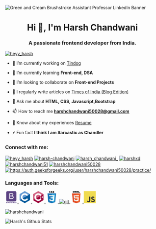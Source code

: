 ![Green and Cream Brushstroke Assistant Professor LinkedIn Banner](https://user-images.githubusercontent.com/67815775/133055588-6b1693a8-31d1-4fbf-93aa-43103c0a91ff.png)

<h1 align="center">Hi 👋, I'm Harsh Chandwani</h1>
<h3 align="center">A passionate frontend developer from India.</h3>

<p align="left"> <a href="https://twitter.com/heyy_harshh" target="blank"><img src="https://img.shields.io/twitter/follow/heyy_harsh?logo=twitter&style=for-the-badge" alt="heyy_harsh" /></a> </p>

- 🔭 I’m currently working on [Tindog](https://harshchandwani.github.io/tindog/)

- 🌱 I’m currently learning **Front-end, DSA**

- 👯 I’m looking to collaborate on **Front-end Projects**

- 📝 I regularly write articles on [Times of India (Blog Edition)](https://timesofindia.indiatimes.com/readersblog/author/harshchandwani984/)

- 💬 Ask me about **HTML, CSS, Javascript,Bootstrap**

- 📫 How to reach me **harshchandwani50028@gmail.com**

- 📄 Know about my experiences [Resume](https://drive.google.com/file/d/1dQ2nN19WueKT2B6PauzNnRFT0yLf3rFC/view?usp=sharing)

- ⚡ Fun fact **I think I am Sarcastic as Chandler**

<h3 align="left">Connect with me:</h3>
<p align="left">
<a href="https://twitter.com/heyy_harshh" target="blank"><img align="center" src="https://raw.githubusercontent.com/rahuldkjain/github-profile-readme-generator/master/src/images/icons/Social/twitter.svg" alt="heyy_harsh" height="30" width="40" /></a>
<a href="https://linkedin.com/in/harsh-chandwani" target="blank"><img align="center" src="https://raw.githubusercontent.com/rahuldkjain/github-profile-readme-generator/master/src/images/icons/Social/linked-in-alt.svg" alt="harsh-chandwani" height="30" width="40" /></a>
<a href="https://instagram.com/harsh_chandwani_" target="blank"><img align="center" src="https://raw.githubusercontent.com/rahuldkjain/github-profile-readme-generator/master/src/images/icons/Social/instagram.svg" alt="harsh_chandwani_" height="30" width="40" /></a>
<a href="https://www.codechef.com/users/harshxd" target="blank"><img align="center" src="https://cdn.jsdelivr.net/npm/simple-icons@3.1.0/icons/codechef.svg" alt="harshxd" height="30" width="40" /></a>
<a href="https://www.hackerrank.com/harshchandwani51" target="blank"><img align="center" src="https://raw.githubusercontent.com/rahuldkjain/github-profile-readme-generator/master/src/images/icons/Social/hackerrank.svg" alt="harshchandwani51" height="30" width="40" /></a>
<a href="https://www.leetcode.com/harshchandwani50028" target="blank"><img align="center" src="https://raw.githubusercontent.com/rahuldkjain/github-profile-readme-generator/master/src/images/icons/Social/leet-code.svg" alt="harshchandwani50028" height="30" width="40" /></a>
<a href="https://auth.geeksforgeeks.org/user/https://auth.geeksforgeeks.org/user/harshchandwani50028/practice/" target="blank"><img align="center" src="https://raw.githubusercontent.com/rahuldkjain/github-profile-readme-generator/master/src/images/icons/Social/geeks-for-geeks.svg" alt="https://auth.geeksforgeeks.org/user/harshchandwani50028/practice/" height="30" width="40" /></a>
</p>

<h3 align="left">Languages and Tools:</h3>
<p align="left"> <a href="https://getbootstrap.com" target="_blank"> <img src="https://raw.githubusercontent.com/devicons/devicon/master/icons/bootstrap/bootstrap-plain-wordmark.svg" alt="bootstrap" width="40" height="40"/> </a> <a href="https://www.cprogramming.com/" target="_blank"> <img src="https://raw.githubusercontent.com/devicons/devicon/master/icons/c/c-original.svg" alt="c" width="40" height="40"/> </a> <a href="https://www.w3schools.com/cpp/" target="_blank"> <img src="https://raw.githubusercontent.com/devicons/devicon/master/icons/cplusplus/cplusplus-original.svg" alt="cplusplus" width="40" height="40"/> </a> <a href="https://www.w3schools.com/css/" target="_blank"> <img src="https://raw.githubusercontent.com/devicons/devicon/master/icons/css3/css3-original-wordmark.svg" alt="css3" width="40" height="40"/> </a> <a href="https://git-scm.com/" target="_blank"> <img src="https://www.vectorlogo.zone/logos/git-scm/git-scm-icon.svg" alt="git" width="40" height="40"/> </a> <a href="https://www.w3.org/html/" target="_blank"> <img src="https://raw.githubusercontent.com/devicons/devicon/master/icons/html5/html5-original-wordmark.svg" alt="html5" width="40" height="40"/> </a> <a href="https://developer.mozilla.org/en-US/docs/Web/JavaScript" target="_blank"> <img src="https://raw.githubusercontent.com/devicons/devicon/master/icons/javascript/javascript-original.svg" alt="javascript" width="40" height="40"/> </a> </p>

<p><img align="center" src="https://github-readme-streak-stats.herokuapp.com/?user=harshchandwani&" alt="harshchandwani" /></p>



![Harsh's Github Stats](https://github-readme-stats.vercel.app/api?username=harshchandwani)

